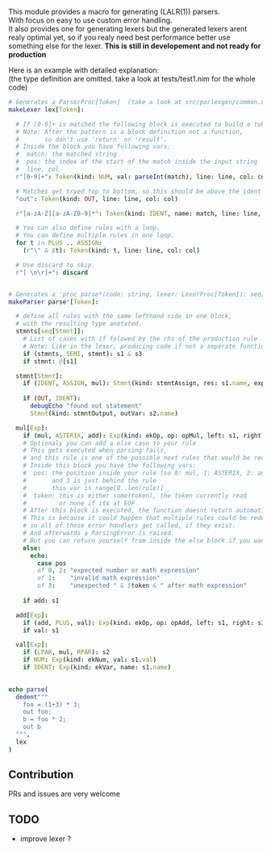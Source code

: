 This module provides a macro for generating (LALR(1)) parsers.<br>
With focus on easy to use custom error handling.<br>
It also provides one for generating lexers but the generated lexers arent realy optimal yet, so if you realy need best performance better use something else for the lexer.
**This is still in developement and not ready for production**

Here is an example with detailed explanation:<br>
(the type definition are omitted. take a look at tests/test1.nim for the whole code)
```nim
# Generates a ParserProc[Token]  (take a look at src/parlexgen/common.nim for details)
makeLexer lex[Token]:

  # If [0-9]+ is matched the following block is executed to build a token.
  # Note: After the pattern is a block definition not a function,
  #       so don't use 'return' or 'result'.
  # Inside the block you have following vars:
  #  match: the matched string
  #  pos: the index of the start of the match inside the input string
  #  line, col
  r"[0-9]+": Token(kind: NUM, val: parseInt(match), line: line, col: col)

  # Matches get tryed top to bottom, so this should be above the ident one.
  "out": Token(kind: OUT, line: line, col: col)

  r"[a-zA-Z][a-zA-Z0-9]*": Token(kind: IDENT, name: match, line: line, col: col)

  # You can also define rules with a loop.
  # You can define multiple rules in one loop.
  for t in PLUS .. ASSIGN:
    (r"\" & $t): Token(kind: t, line: line, col: col)

  # Use discard to skip.
  r"[ \n\r]+": discard


# Generates a 'proc parse*(code: string, lexer: LexerProc[Token]): seq[Stmnt]'
makeParser parse*[Token]:

  # define all rules with the same lefthand side in one block,
  # with the resulting type anotated.
  stmnts[seq[Stmnt]]:
    # List of cases with if folowed by the rhs of the production rule
    # Note: Like in the lexer, producing code if not a seperate function so returning would return from the whole parsing function
    if (stmnts, SEMI, stmnt): s1 & s3
    if stmnt: @[s1]

  stmnt[Stmnt]:
    if (IDENT, ASSIGN, mul): Stmnt(kind: stmntAssign, res: s1.name, exp: s3)
    
    if (OUT, IDENT):
      debugEcho "found out statement"
      Stmnt(kind: stmntOutput, outVar: s2.name)

  mul[Exp]:
    if (mul, ASTERIX, add): Exp(kind: ekOp, op: opMul, left: s1, right: s3)
    # Optionaly you can add a else case to your rule
    # This gets executed when parsing fails,
    # and this rule is one of the possible next rules that would be reduced
    # Inside this block you have the following vars:
    #  pos: the position inside your rule (so 0: mul, 1: ASTERIX, 2: add)
    #       and 3 is just behind the rule
    #       this var is range[0..len(rule)]
    #  token: this is either some(token), the token currently read
    #         or none if its at EOF
    # After this block is executed, the function doesnt return automatically.
    # This is because it could happen that multiple rules could be reduced next,
    # so all of those error handlers get called, if they exist.
    # And afterwards a ParsingError is raised.
    # But you can return yourself from inside the else block if you want
    else:
      echo:
        case pos
        of 0, 2: "expected number or math expression"
        of 1:    "invalid math expression"
        of 3:    "unexpected " & $token & " after math expression"
    
    if add: s1

  add[Exp]:
    if (add, PLUS, val): Exp(kind: ekOp, op: opAdd, left: s1, right: s3)
    if val: s1

  val[Exp]:
    if (LPAR, mul, RPAR): s2
    if NUM: Exp(kind: ekNum, val: s1.val)
    if IDENT: Exp(kind: ekVar, name: s1.name)
    

echo parse(
  dedent"""
    foo = (1+3) * 3;
    out foo;
    b = foo * 2;
    out b
  """,
  lex
)
```


## Contribution
PRs and issues are very welcome

## TODO
- improve lexer ?